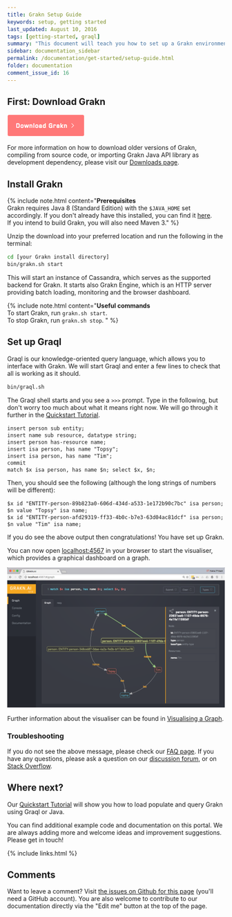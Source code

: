 ```yaml
---
title: Grakn Setup Guide
keywords: setup, getting started
last_updated: August 10, 2016
tags: [getting-started, graql]
summary: "This document will teach you how to set up a Grakn environment, start it up and load a simple example."
sidebar: documentation_sidebar
permalink: /documentation/get-started/setup-guide.html
folder: documentation
comment_issue_id: 16
---
```



## First: Download Grakn

[![download](/images/download.png)](https://grakn.ai/download/latest)

For more information on how to download older versions of Grakn, compiling from source code, or importing Grakn Java API library as development dependency, please visit our [Downloads page](../resources/downloads.html).

## Install Grakn
{% include note.html content="**Prerequisites**   <br />
Grakn requires Java 8 (Standard Edition) with the `$JAVA_HOME` set accordingly. If you don't already have this installed, you can find it [here](http://www.oracle.com/technetwork/java/javase/downloads/jdk8-downloads-2133151.html).  
If you intend to build Grakn, you will also need Maven 3." %}

Unzip the download into your preferred location and run the following in the terminal:

```bash
cd [your Grakn install directory]
bin/grakn.sh start
```

This will start an instance of Cassandra, which serves as the supported backend for Grakn. It starts also Grakn Engine, which is an HTTP server providing batch loading, monitoring and the browser dashboard.

{% include note.html content="**Useful commands**  <br />
To start Grakn, run `grakn.sh start`.   
To stop Grakn, run `grakn.sh stop`. " %}


## Set up Graql

Graql is our knowledge-oriented query language, which allows you to interface with Grakn. We will start Graql and enter a few lines to check that all is working as it should.

```bash
bin/graql.sh
```

The Graql shell starts and you see a `>>>` prompt. Type in the following, but don't worry too much about what it means right now. We will go through it further in the [Quickstart Tutorial](../the-basics/quickstart-tutorial.html).  

```graql   
insert person sub entity;
insert name sub resource, datatype string;
insert person has-resource name;
insert isa person, has name "Topsy";
insert isa person, has name "Tim";
commit
match $x isa person, has name $n; select $x, $n;
```

Then, you should see the following (although the long strings of numbers will be different):

```
$x id "ENTITY-person-89b823a0-606d-434d-a533-1e172b90c7bc" isa person; $n value "Topsy" isa name;
$x id "ENTITY-person-afd29319-ff33-4b0c-b7e3-63d04ac81dcf" isa person; $n value "Tim" isa name;
```

If you do see the above output then congratulations! You have set up Grakn.

You can now open [localhost:4567](http://localhost:4567) in your browser to start the visualiser, which provides a graphical dashboard on a graph.

![Visualising a graph](/images/topsyandtim.png)

Further information about the visualiser can be found in [Visualising a Graph](../the-basics/visualiser.html).


### Troubleshooting  
If you do not see the above message, please check our [FAQ page](../resources/faq.html). If you have any questions, please ask a question on our [discussion forum](http://discuss.grakn.ai), or on [Stack Overflow](http://stackoverflow.com).


## Where next?
Our [Quickstart Tutorial](../the-basics/quickstart-tutorial.html) will show you how to load populate and query Grakn using Graql or Java.

You can find additional example code and documentation on this portal. We are always adding more and welcome ideas and improvement suggestions. Please get in touch!

{% include links.html %}

## Comments
Want to leave a comment? Visit <a href="https://github.com/graknlabs/docs/issues/16" target="_blank">the issues on Github for this page</a> (you'll need a GitHub account). You are also welcome to contribute to our documentation directly via the "Edit me" button at the top of the page.
